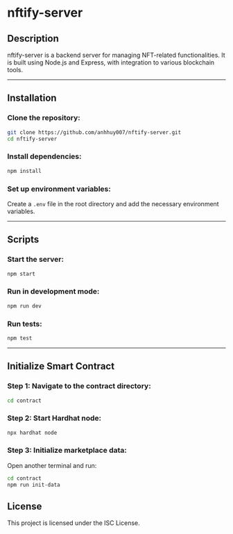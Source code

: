 # nftify-server

## Description
nftify-server is a backend server for managing NFT-related functionalities. It is built using Node.js and Express, with integration to various blockchain tools.

---

## Installation

### Clone the repository:
```bash
git clone https://github.com/anhhuy007/nftify-server.git
cd nftify-server
```

### Install dependencies:
```bash
npm install
```

### Set up environment variables:
Create a `.env` file in the root directory and add the necessary environment variables.

---

## Scripts

### Start the server:
```bash
npm start
```

### Run in development mode:
```bash
npm run dev
```

### Run tests:
```bash
npm test
```

---

## Initialize Smart Contract

### Step 1: Navigate to the contract directory:
```bash
cd contract
```

### Step 2: Start Hardhat node:
```bash
npx hardhat node
```

### Step 3: Initialize marketplace data:
Open another terminal and run:
```bash
cd contract
npm run init-data
```

## License
This project is licensed under the ISC License.